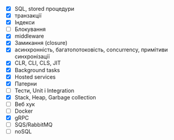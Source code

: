 - [x] SQL, stored процедури
- [x] транзакції
- [x] Індекси
- [ ] Блокування
- [x] middleware
- [x] Замикання (closure)
- [x] асинхронність, багатопотоковість, concurrency, примітиви синхронізації
- [x] CLR, CLI, CLS, JIT
- [x] Background tasks
- [x] Hosted services
- [x] Патерни
- [ ] Тести, Unit і Integration
- [x] Stack, Heap, Garbage collection
- [ ] Веб хук
- [ ] Docker
- [x] gRPC
- [ ] SQS/RabbitMQ
- [ ] noSQL